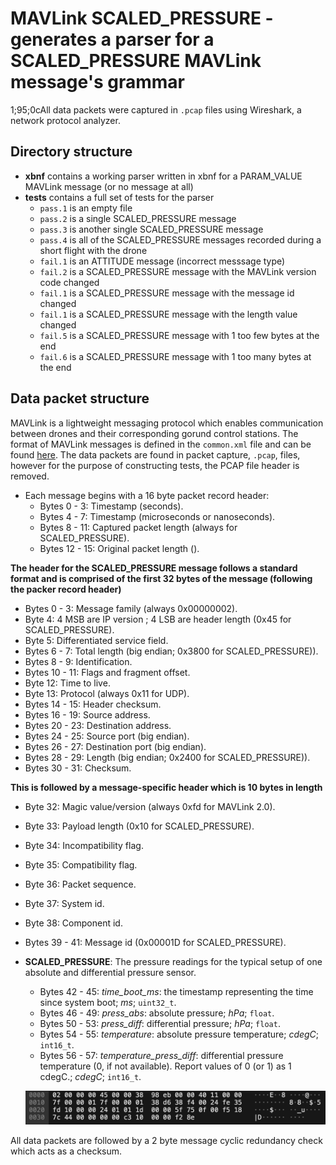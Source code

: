 # MAVLink SCALED\_PRESSURE - generates a parser for a SCALED\_PRESSURE MAVLink message's grammar

1;95;0cAll data packets were captured in `.pcap` files using Wireshark, a network protocol analyzer.

## Directory structure

* **xbnf** contains a working parser written in xbnf for a PARAM_VALUE MAVLink message (or no message at all)
* **tests** contains a full set of tests for the parser
  * `pass.1` is an empty file
  * `pass.2` is a single SCALED_PRESSURE message
  * `pass.3` is another single SCALED_PRESSURE message
  * `pass.4` is all of the SCALED_PRESSURE messages recorded during a short flight with the drone
  * `fail.1` is an ATTITUDE message (incorrect messsage type)
  * `fail.2` is a SCALED_PRESSURE message with the MAVLink version code changed
  * `fail.1` is a SCALED_PRESSURE message with the message id changed
  * `fail.1` is a SCALED_PRESSURE message with the length value changed
  * `fail.5` is a SCALED_PRESSURE message with 1 too few bytes at the end
  * `fail.6` is a SCALED_PRESSURE message with 1 too many bytes at the end
  

## Data packet structure
MAVLink is a lightweight messaging protocol which enables communication between drones and their corresponding gorund control stations.
The format of MAVLink messages is defined in the `common.xml` file and can be found [here](https://mavlink.io/en/messages/common.html).
The data packets are found in packet capture, `.pcap`, files, however for the purpose of constructing tests, the PCAP file header is removed.

* Each message begins with a 16 byte packet record header:
  * Bytes 0 - 3: Timestamp (seconds).
  * Bytes 4 - 7: Timestamp (microseconds or nanoseconds).
  * Bytes 8 - 11: Captured packet length (always   for SCALED_PRESSURE).
  * Bytes 12 - 15: Original packet length ().
  
**The header for the SCALED_PRESSURE message follows a standard format and is comprised of the first 32 bytes of the message (following the packer record header)**

* Bytes 0 - 3: Message family (always 0x00000002).
* Byte 4: 4 MSB are IP version ; 4 LSB are header length (0x45 for SCALED_PRESSURE).
* Byte 5: Differentiated service field.
* Bytes 6 - 7: Total length (big endian; 0x3800 for SCALED_PRESSURE)).
* Bytes 8 - 9: Identification.
* Bytes 10 - 11: Flags and fragment offset.
* Byte 12: Time to live.
* Byte 13: Protocol (always 0x11 for UDP).
* Bytes 14 - 15: Header checksum.
* Bytes 16 - 19: Source address.
* Bytes 20 - 23: Destination address.
* Bytes 24 - 25: Source port (big endian).
* Bytes 26 - 27: Destination port (big endian).
* Bytes 28 - 29: Length (big endian; 0x2400 for SCALED_PRESSURE)).
* Bytes 30 - 31: Checksum.

**This is followed by a message-specific header which is 10 bytes in length**
* Byte 32: Magic value/version (always 0xfd for MAVLink 2.0).
* Byte 33: Payload length (0x10 for SCALED_PRESSURE).
* Byte 34: Incompatibility flag.
* Byte 35: Compatibility flag.
* Byte 36: Packet sequence.
* Byte 37: System id.
* Byte 38: Component id.
* Bytes 39 - 41: Message id (0x00001D for SCALED_PRESSURE).


* **SCALED_PRESSURE**: The pressure readings for the typical setup of one absolute and differential pressure sensor.
  * Bytes 42 - 45: *time_boot_ms*: the timestamp representing the time since system boot; *ms*; `uint32_t`.
  * Bytes 46 - 49: *press_abs*: absolute pressure; *hPa*; `float`.
  * Bytes 50 - 53: *press_diff*: differential pressure; *hPa*; `float`.
  * Bytes 54 - 55: *temperature*: absolute pressure temperature; *cdegC*; `int16_t`.
  * Bytes 56 - 57: *temperature_press_diff*: differential pressure temperature (0, if not available). Report values of 0 (or 1) as 1 cdegC.; *cdegC*; `int16_t`.

  ![SCALED_PRESSURE](./.images/SPImage.jpg)
  
All data packets are followed by a 2 byte message cyclic redundancy check which acts as a checksum.
